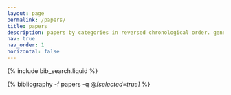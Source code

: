 ```yaml
---
layout: page
permalink: /papers/
title: papers
description: papers by categories in reversed chronological order. generated by jekyll-scholar.
nav: true
nav_order: 1
horizontal: false
---
```


<!-- _pages/papers.md -->

<!-- Bibsearch Feature -->

{% include bib_search.liquid %}

<div class="papers">

{% bibliography -f papers -q @*[selected=true]* %}

</div>

